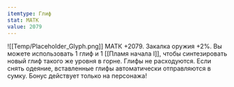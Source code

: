 ```yaml
---
itemtype: Глиф
stat: МАТК 
value: 2079
---
```

![[Temp/Placeholder_Glyph.png]]
МАТК +2079. Закалка оружия +2%. Вы можете использовать 1 глиф и 1 [[Пламя начала I]], чтобы синтезировать новый глиф такого же уровня в горне. Глифы не расходуются. Если снять одеяние, вставленные глифы автоматически отправляются в сумку. Бонус действует только на персонажа!
